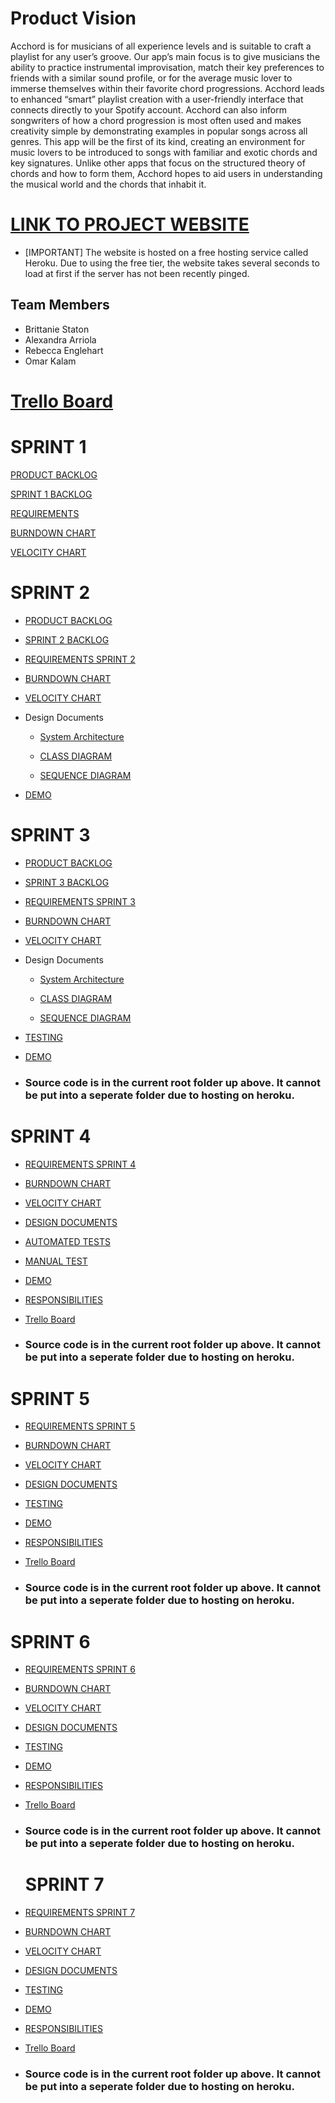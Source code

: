 # Product Vision

Acchord is for musicians of all experience levels and is suitable to craft a playlist for any user’s groove. Our app’s main focus is to give musicians the ability to practice instrumental improvisation, match their key preferences to friends with a similar sound profile, or for the average music lover to immerse themselves  within their favorite chord progressions. Acchord leads to enhanced “smart” playlist creation with a user-friendly interface that connects directly to your Spotify account. Acchord can also inform songwriters of how a chord progression is most often used and makes creativity simple by demonstrating examples in popular songs across all genres. This app will be the first of its kind, creating an environment for music lovers to be introduced to songs with familiar and exotic chords and key signatures.  Unlike other apps that focus on the structured theory of chords and how to form them, Acchord hopes to aid users in understanding the musical world and the chords that inhabit it.

# [LINK TO PROJECT WEBSITE](http://acchord.herokuapp.com/)

* [IMPORTANT] The website is hosted on a free hosting service called Heroku. Due to using the free tier, the website takes several seconds to load at first if the server has not been recently pinged.

## Team Members
* Brittanie Staton
* Alexandra Arriola
* Rebecca Englehart
* Omar Kalam

# [Trello Board](https://trello.com/b/8bv1SEPT/acchord-cop4331c)

# SPRINT 1

[PRODUCT BACKLOG](https://github.com/element2112/ACCHORD/blob/brittanie/artifacts/product_backlog.md)

[SPRINT 1 BACKLOG](https://github.com/element2112/ACCHORD/blob/brittanie/artifacts/sprint1_backlog.md)

[REQUIREMENTS](https://github.com/element2112/ACCHORD/blob/master/artifacts/requirements_sprint2.md)

[BURNDOWN CHART](https://docs.google.com/spreadsheets/d/1jwY23aKp-SBeTWEQvvxbFxrARaL_17rtB4vL2Oa2BW4/edit?usp=sharing)

[VELOCITY CHART](https://docs.google.com/spreadsheets/d/1gboh-OFFhgyA-l6hTHtJ6xIffrOeYGIaOCYFcc1xCF8/edit?usp=sharing)

# SPRINT 2

* [PRODUCT BACKLOG](https://github.com/element2112/ACCHORD/blob/brittanie/artifacts/product_backlog.md)

* [SPRINT 2 BACKLOG](https://github.com/element2112/ACCHORD/blob/master/artifacts/sprint2_backlog.md)

* [REQUIREMENTS SPRINT 2](https://github.com/element2112/ACCHORD/blob/master/artifacts/requirements_sprint2.md)

* [BURNDOWN CHART](https://docs.google.com/spreadsheets/d/1yK5-0wIXfEaJPpLl3a02o0i_WUHYtXOKvfO3BedfQ7o/edit?usp=sharing)

* [VELOCITY CHART](https://docs.google.com/spreadsheets/d/1gboh-OFFhgyA-l6hTHtJ6xIffrOeYGIaOCYFcc1xCF8/edit?usp=sharing)

* Design Documents

  * [System Architecture](https://github.com/element2112/ACCHORD/blob/master/artifacts/architecture.md)

  * [CLASS DIAGRAM](https://github.com/element2112/ACCHORD/blob/master/artifacts/class_diagram.md)

  * [SEQUENCE DIAGRAM](https://github.com/element2112/ACCHORD/blob/master/artifacts/sequence_diagram.md)

   
   
  
 * [DEMO](https://www.youtube.com/watch?v=HwR01Kzx-SM)

# SPRINT 3

* [PRODUCT BACKLOG](https://github.com/element2112/ACCHORD/blob/master/artifacts/product_backlog.md)

* [SPRINT 3 BACKLOG](https://github.com/element2112/ACCHORD/blob/master/artifacts/sprint3_backlog.md)

* [REQUIREMENTS SPRINT 3](https://github.com/element2112/ACCHORD/blob/master/artifacts/requirements_sprint3.md)

* [BURNDOWN CHART](https://docs.google.com/spreadsheets/d/1gboh-OFFhgyA-l6hTHtJ6xIffrOeYGIaOCYFcc1xCF8/edit#gid=564703038)

* [VELOCITY CHART](https://docs.google.com/spreadsheets/d/1gboh-OFFhgyA-l6hTHtJ6xIffrOeYGIaOCYFcc1xCF8/edit#gid=0)

* Design Documents

  * [System Architecture](https://github.com/element2112/ACCHORD/blob/master/artifacts/architecture.md)

  * [CLASS DIAGRAM](https://github.com/element2112/ACCHORD/blob/master/artifacts/class_diagram.md)

  * [SEQUENCE DIAGRAM](https://github.com/element2112/ACCHORD/tree/master/artifacts)
   
* [TESTING](https://github.com/element2112/ACCHORD/blob/master/artifacts/testing.md)
 
* [DEMO](https://www.youtube.com/watch?v=OOsKVusU7Es)
  
 * ### Source code is in the current root folder up above. It cannot be put into a seperate folder due to hosting on heroku.
 


# SPRINT 4

* [REQUIREMENTS SPRINT 4](https://github.com/element2112/ACCHORD/blob/master/artifacts/requirements_sprint4.md)

* [BURNDOWN CHART](https://docs.google.com/spreadsheets/d/1gboh-OFFhgyA-l6hTHtJ6xIffrOeYGIaOCYFcc1xCF8/edit#gid=461865848)

* [VELOCITY CHART](https://docs.google.com/spreadsheets/d/1gboh-OFFhgyA-l6hTHtJ6xIffrOeYGIaOCYFcc1xCF8/edit#gid=0)

* [DESIGN DOCUMENTS](https://github.com/element2112/ACCHORD/blob/master/artifacts/architecture.md)

* [AUTOMATED TESTS](https://github.com/element2112/ACCHORD/tree/master/client/src/__testing__)

* [MANUAL TEST](https://github.com/element2112/ACCHORD/blob/master/artifacts/testing.md)

* [DEMO](https://youtu.be/M_-O_bU3_QE)

* [RESPONSIBILITIES](https://github.com/element2112/ACCHORD/blob/master/artifacts/responsibilities_sprint_4.md)

* [Trello Board](https://trello.com/b/8bv1SEPT/acchord-cop4331c)
  
 * ### Source code is in the current root folder up above. It cannot be put into a seperate folder due to hosting on heroku.
  


 # SPRINT 5

* [REQUIREMENTS SPRINT 5](https://github.com/element2112/ACCHORD/blob/master/artifacts/requirements_sprint5.md)

* [BURNDOWN CHART](https://docs.google.com/spreadsheets/d/1gboh-OFFhgyA-l6hTHtJ6xIffrOeYGIaOCYFcc1xCF8/edit#gid=269018424)

* [VELOCITY CHART](https://docs.google.com/spreadsheets/d/1gboh-OFFhgyA-l6hTHtJ6xIffrOeYGIaOCYFcc1xCF8/edit#gid=0)

* [DESIGN DOCUMENTS](https://github.com/element2112/ACCHORD/blob/master/artifacts/architecture.md)

* [TESTING](https://github.com/element2112/ACCHORD/blob/master/artifacts/testing.md)

* [DEMO](https://www.youtube.com/watch?v=rGvBbkS2ejw&feature=youtu.be)

* [RESPONSIBILITIES](https://github.com/element2112/ACCHORD/blob/master/artifacts/responsibilities_sprint_5.md)

* [Trello Board](https://trello.com/b/8bv1SEPT/acchord-cop4331c)
  
 * ### Source code is in the current root folder up above. It cannot be put into a seperate folder due to hosting on heroku.
 
  # SPRINT 6

* [REQUIREMENTS SPRINT 6](https://github.com/element2112/ACCHORD/blob/master/artifacts/requirements_sprint6.md)

* [BURNDOWN CHART](https://docs.google.com/spreadsheets/d/1gboh-OFFhgyA-l6hTHtJ6xIffrOeYGIaOCYFcc1xCF8/edit#gid=217954960)

* [VELOCITY CHART](https://docs.google.com/spreadsheets/d/1gboh-OFFhgyA-l6hTHtJ6xIffrOeYGIaOCYFcc1xCF8/edit#gid=0)

* [DESIGN DOCUMENTS](https://github.com/element2112/ACCHORD/blob/master/artifacts/architecture.md)

* [TESTING](https://github.com/element2112/ACCHORD/blob/master/artifacts/testing.md)

* [DEMO](https://www.youtube.com/watch?v=WbRb5JAV_SY&feature=youtu.be)

* [RESPONSIBILITIES](https://github.com/element2112/ACCHORD/blob/master/artifacts/responsibilities_sprint_6.md)

* [Trello Board](https://trello.com/b/8bv1SEPT/acchord-cop4331c)
  
 * ### Source code is in the current root folder up above. It cannot be put into a seperate folder due to hosting on heroku.


   # SPRINT 7

* [REQUIREMENTS SPRINT 7](https://github.com/element2112/ACCHORD/blob/master/artifacts/requirements_sprint7.md)

* [BURNDOWN CHART](https://docs.google.com/spreadsheets/d/1gboh-OFFhgyA-l6hTHtJ6xIffrOeYGIaOCYFcc1xCF8/edit#gid=1475064529)

* [VELOCITY CHART](https://docs.google.com/spreadsheets/d/1gboh-OFFhgyA-l6hTHtJ6xIffrOeYGIaOCYFcc1xCF8/edit#gid=0)

* [DESIGN DOCUMENTS](https://github.com/element2112/ACCHORD/blob/master/artifacts/architecture.md)

* [TESTING](https://github.com/element2112/ACCHORD/blob/master/artifacts/testing.md)

* [DEMO](https://youtu.be/HAIFr0wUOGQ)

* [RESPONSIBILITIES](https://github.com/element2112/ACCHORD/blob/master/artifacts/responsibilities_sprint_7.md)

* [Trello Board](https://trello.com/b/8bv1SEPT/acchord-cop4331c)
  
 * ### Source code is in the current root folder up above. It cannot be put into a seperate folder due to hosting on heroku.


